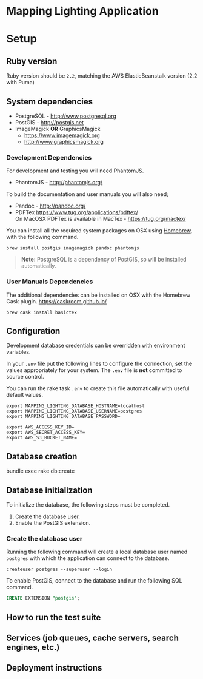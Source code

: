 # Mapping Lighting Application

# Setup

## Ruby version

Ruby version should be `2.2`, matching the AWS ElasticBeanstalk version (2.2 with Puma)

## System dependencies

- PostgreSQL - <http://www.postgresql.org>
- PostGIS    - <http://postgis.net>
- ImageMagick **OR** GraphicsMagick
    - <https://www.imagemagick.org>
    - <http://www.graphicsmagick.org>

### Development Dependencies

For development and testing you will need PhantomJS.

- PhantomJS - <http://phantomjs.org/>

To build the documentation and user manuals you will also need;

- Pandoc - <http://pandoc.org/>
- PDFTex <https://www.tug.org/applications/pdftex/> \
       On MacOSX PDFTex is available in MacTex - <https://tug.org/mactex/>

You can install all the required system packages on OSX using [Homebrew](http://brew.sh/), with the following command.

```shell
brew install postgis imagemagick pandoc phantomjs
```



> **Note:** PostgreSQL is a dependency of PostGIS, so will be installed automatically.

### User Manuals Dependencies

The additional dependencies can be installed on OSX with the Homebrew Cask plugin. <https://caskroom.github.io/>

```shell
brew cask install basictex
```

## Configuration

Development database credentials can be overridden with environment variables.

In your `.env` file put the following lines to configure the connection, set the values appropriately for your system.
The `.env` file is **not** committed to source control.

You can run the rake task `.env` to create this file automatically with useful default values.

```shell
export MAPPING_LIGHTING_DATABASE_HOSTNAME=localhost
export MAPPING_LIGHTING_DATABASE_USERNAME=postgres
export MAPPING_LIGHTING_DATABASE_PASSWORD=

export AWS_ACCESS_KEY_ID=
export AWS_SECRET_ACCESS_KEY=
export AWS_S3_BUCKET_NAME=
```

Database creation
-------------------

bundle exec rake db:create

## Database initialization

To initialize the database, the following steps must be completed.

  1. Create the database user.
  2. Enable the PostGIS extension.

### Create the database user

Running the following command will create a local database user named `postgres` with which the application can connect to the database.

```shell
createuser postgres --superuser --login
```

To enable PostGIS, connect to the database and run the following SQL command.

```SQL
CREATE EXTENSION "postgis";
```


How to run the test suite
---------------------------

Services (job queues, cache servers, search engines, etc.)
------------------------------------------------------------

Deployment instructions
-------------------------

